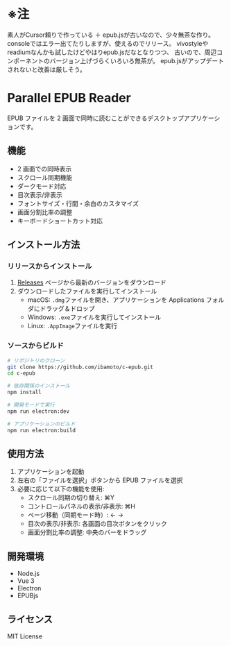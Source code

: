 # ※注
素人がCursor頼りで作っている ＋ epub.jsが古いなので、少々無茶な作り。
consoleではエラー出てたりしますが、使えるのでリリース。
vivostyleやreadiumなんかも試したけどやはりepub.jsだなとなりつつ、
古いので、周辺コンポーネントのバージョン上げづらくいろいろ無茶が。
epub.jsがアップデートされないと改善は厳しそう。




# Parallel EPUB Reader

EPUB ファイルを 2 画面で同時に読むことができるデスクトップアプリケーションです。

## 機能

- 2 画面での同時表示
- スクロール同期機能
- ダークモード対応
- 目次表示/非表示
- フォントサイズ・行間・余白のカスタマイズ
- 画面分割比率の調整
- キーボードショートカット対応

## インストール方法

### リリースからインストール

1. [Releases](https://github.com/ibamoto/c-epub/releases) ページから最新のバージョンをダウンロード
2. ダウンロードしたファイルを実行してインストール
   - macOS: `.dmg`ファイルを開き、アプリケーションを Applications フォルダにドラッグ＆ドロップ
   - Windows: `.exe`ファイルを実行してインストール
   - Linux: `.AppImage`ファイルを実行

### ソースからビルド

```bash
# リポジトリのクローン
git clone https://github.com/ibamoto/c-epub.git
cd c-epub

# 依存関係のインストール
npm install

# 開発モードで実行
npm run electron:dev

# アプリケーションのビルド
npm run electron:build
```

## 使用方法

1. アプリケーションを起動
2. 左右の「ファイルを選択」ボタンから EPUB ファイルを選択
3. 必要に応じて以下の機能を使用:
   - スクロール同期の切り替え: ⌘Y
   - コントロールパネルの表示/非表示: ⌘H
   - ページ移動（同期モード時）: ← →
   - 目次の表示/非表示: 各画面の目次ボタンをクリック
   - 画面分割比率の調整: 中央のバーをドラッグ

## 開発環境

- Node.js
- Vue 3
- Electron
- EPUBjs

## ライセンス

MIT License
